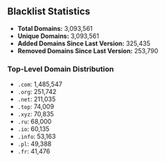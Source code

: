 ## Blacklist Statistics

- **Total Domains:** 3,093,561
- **Unique Domains:** 3,093,561
- **Added Domains Since Last Version:** 325,435
- **Removed Domains Since Last Version:** 253,790

### Top-Level Domain Distribution

-  `.com`: 1,485,547
-  `.org`: 251,742
-  `.net`: 211,035
-  `.top`: 74,009
-  `.xyz`: 70,835
-  `.ru`: 68,000
-  `.io`: 60,135
-  `.info`: 53,163
-  `.pl`: 49,388
-  `.fr`: 41,476
